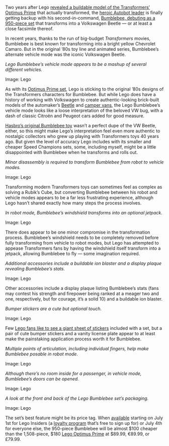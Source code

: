 Two years after Lego [revealed a buildable model of the Transformers’ Optimus Prime](/2022/5/12/23068250/lego-transformers-optimus-prime) that actually transformed, the [heroic Autobot leader](https://click.linksynergy.com/deeplink?id=nOD/rLJHOac&mid=13923&murl=https%3A%2F%2Fwww.lego.com%2Fen-us%2Fproduct%2Foptimus-prime-10302) is finally getting backup with his second-in-command, [Bumblebee, debuting as a 950-piece set](https://click.linksynergy.com/deeplink?id=nOD/rLJHOac&mid=13923&murl=http%3A%2F%2Fwww.LEGO.com%2FBumblebee) that transforms into a Volkswagen Beetle — or at least a close facsimile thereof.

In recent years, thanks to the run of big-budget *Transformers* movies, Bumblebee is best known for transforming into a bright yellow Chevrolet Camaro. But in the original ’80s toy line and animated series, Bumblebee’s alternate vehicle mode was the iconic Volkswagen Beetle.

*Lego Bumblebee’s vehicle mode appears to be a mashup of several different vehicles.*

Image: Lego

As with its [Optimus Prime set](https://click.linksynergy.com/deeplink?id=nOD/rLJHOac&mid=13923&murl=https%3A%2F%2Fwww.lego.com%2Fen-us%2Fproduct%2Foptimus-prime-10302), Lego is sticking to the original ’80s designs of the Transformers characters for Bumblebee. But while Lego does have a history of working with Volkswagen to create authentic-looking brick-built models of the automaker’s [Beetle](https://click.linksynergy.com/deeplink?id=nOD/rLJHOac&mid=13923&murl=https%3A%2F%2Fwww.lego.com%2Fen-us%2Fproduct%2Fvolkswagen-beetle-10252) and [camper vans](https://click.linksynergy.com/deeplink?id=nOD/rLJHOac&mid=13923&murl=https%3A%2F%2Fwww.lego.com%2Fen-us%2Fproduct%2Fvolkswagen-t2-camper-van-10279), the Lego Bumblebee’s vehicle mode looks like a loose interpretation of the beloved VW bug, with a dash of classic Citroën and Peugeot cars added for good measure.

[Hasbro’s original Bumblebee toy](https://tfwiki.net/wiki/Bumblebee_(G1)/toys) wasn’t a perfect dupe of the VW Beetle, either, so this might make Lego’s interpretation feel even more authentic to nostalgic collectors who grew up playing with Transformers toys 40 years ago. But given the level of accuracy Lego includes with its smaller and cheaper Speed Champions sets, some, including myself, might be a little disappointed with Bumblebee when he transforms and rolls out.

*Minor disassembly is required to transform Bumblebee from robot to vehicle modes.*

Image: Lego

Transforming modern Transformers toys can sometimes feel as complex as solving a Rubik’s Cube, but converting Bumblebee between his robot and vehicle modes appears to be a far less frustrating experience, although Lego hasn’t shared exactly how many steps the process involves.

*In robot mode, Bumblebee’s windshield transforms into an optional jetpack.*

Image: Lego

There does appear to be one minor compromise in the transformation process. Bumblebee’s windshield needs to be completely removed before fully transforming from vehicle to robot modes, but Lego has attempted to appease Transformers fans by having the windshield itself transform into a jetpack, allowing Bumblebee to fly — some imagination required.

*Additional accessories include a buildable ion blaster and a display plaque revealing Bumblebee’s stats.*

Image: Lego

Other accessories include a display plaque listing Bumblebee’s stats (fans may contest his strength and firepower being ranked at a meager two and one, respectively, but for courage, it’s a solid 10) and a buildable ion blaster.

*Bumper stickers are a cute but optional touch.*

Image: Lego

Few [Lego fans like to see a giant sheet of stickers](/c/23991049/lego-ideas-polaroid-onestep-behind-the-scenes-price#:~:text=explain%20how%20Lego%20makes%20those%20kinds%20of%20choices) included with a set, but a pair of cute bumper stickers and a vanity license plate appear to at least make the painstaking application process worth it for Bumblebee.

*Multiple points of articulation, including individual fingers, help make Bumblebee posable in robot mode.*

Image: Lego

*Although there’s no room inside for a passenger, in vehicle mode, Bumblebee’s doors can be opened.*

Image: Lego

*A look at the front and back of the Lego Bumblebee set’s packaging.*

Image: Lego

The set’s best feature might be its price tag. When [available](https://click.linksynergy.com/deeplink?id=nOD/rLJHOac&mid=13923&murl=http%3A%2F%2Fwww.LEGO.com%2FBumblebee) starting on July 1st for Lego Insiders (a [loyalty program](https://click.linksynergy.com/deeplink?id=nOD/rLJHOac&mid=13923&murl=https%3A%2F%2Fwww.lego.com%2Fen-us%2Finsiders) that’s free to sign up for) or July 4th for everyone else, the 950-piece Bumblebee will be almost $100 cheaper than the 1,508-piece, $180 [Lego Optimus Prime](https://click.linksynergy.com/deeplink?id=nOD/rLJHOac&mid=13923&murl=https%3A%2F%2Fwww.lego.com%2Fen-us%2Fproduct%2Foptimus-prime-10302) at $89.99, €89.99, or £79.99.
